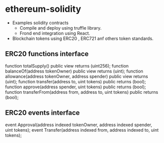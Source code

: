 # ethereum-solidity

- Examples solidity contracts
  - Compile and deploy using truffle library. 
  - Frond end integration using React.
- Blockchain tokens using ERC20 , ERC721 anf others token standards.

## ERC20 functions interface

function totalSupply() public view returns (uint256);
function balanceOf(address tokenOwner) public view returns (uint);
function allowance(address tokenOwner, address spender)
public view returns (uint);
function transfer(address to, uint tokens) public returns (bool);
function approve(address spender, uint tokens)  public returns (bool);
function transferFrom(address from, address to, uint tokens) public returns (bool);

## ERC20 events interface

event Approval(address indexed tokenOwner, address indexed spender, uint tokens);
event Transfer(address indexed from, address indexed to, uint tokens);
